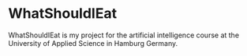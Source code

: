 # WhatShouldIEat
WhatShouldIEat is my project for the artificial intelligence course at the University of Applied Science in Hamburg Germany.

